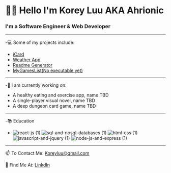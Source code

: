 
# :cherry_blossom::purple_heart: Hello I'm Korey Luu AKA Ahrionic
### I'm a Software Engineer & Web Developer
***
-💻 Some of my projects include:
* [iCard](https://icardcreator.herokuapp.com/)
* [Weather App](https://ahrionic.github.io/Weather-Dashboard/)
* [Readme Generator](https://github.com/Ahrionic/readMe-Generator#description)
* [MyGamesList(No executable yet)](https://github.com/Ahrionic/MyGamesList)
***
-💬 I am currently working on:
* A healthy eating and exercise app, name TBD
* A single-player visual novel, name TBD
* A deep dungeon card game, name TBD
***
-📚 Education
* ![react-js (1)](https://user-images.githubusercontent.com/39642290/169638552-62013ff2-53bc-455f-be57-cad1e2f3dd31.png)
![sql-and-nosql-databases (1)](https://user-images.githubusercontent.com/39642290/169638557-53057cdf-69ed-4c11-8939-029fe136d7cb.png)
![html-css (1)](https://user-images.githubusercontent.com/39642290/169638568-21dffd5b-8707-43e7-a60a-6dfc53543638.png)
![javascript-and-jquery (1)](https://user-images.githubusercontent.com/39642290/169638569-6c4e5c2e-2bc3-4567-84eb-9c1df6541fdd.png)
![node-js-and-express (1)](https://user-images.githubusercontent.com/39642290/169638570-9e74b1d2-0e56-48ea-aed8-b36412abd50c.png)

***
📫 To Contact Me: Koreyluu@gmail.com

📙 Find Me At: [LinkdIn](https://www.linkedin.com/in/korey-luu-b21640230/)
